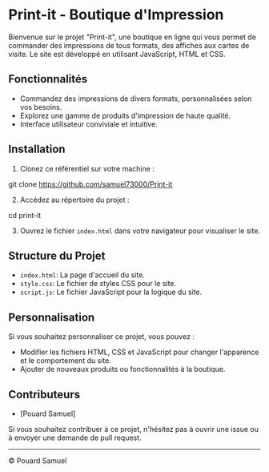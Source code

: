 # Print-it - Boutique d'Impression

Bienvenue sur le projet "Print-it", une boutique en ligne qui vous permet de commander des impressions de tous formats, des affiches aux cartes de visite. Le site est développé en utilisant JavaScript, HTML et CSS.



## Fonctionnalités

- Commandez des impressions de divers formats, personnalisées selon vos besoins.
- Explorez une gamme de produits d'impression de haute qualité.
- Interface utilisateur conviviale et intuitive.


## Installation

1. Clonez ce référentiel sur votre machine :

git clone https://github.com/samuel73000/Print-it


2. Accédez au répertoire du projet :

cd print-it


3. Ouvrez le fichier `index.html` dans votre navigateur pour visualiser le site.

## Structure du Projet

- `index.html`: La page d'accueil du site.
- `style.css`: Le fichier de styles CSS pour le site.
- `script.js`: Le fichier JavaScript pour la logique du site.




## Personnalisation

Si vous souhaitez personnaliser ce projet, vous pouvez :

- Modifier les fichiers HTML, CSS et JavaScript pour changer l'apparence et le comportement du site.
- Ajouter de nouveaux produits ou fonctionnalités à la boutique.

## Contributeurs

- [Pouard Samuel]

Si vous souhaitez contribuer à ce projet, n'hésitez pas à ouvrir une issue ou à envoyer une demande de pull request.



---

© Pouard Samuel
